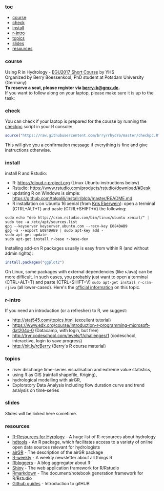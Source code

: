 ### toc
* [course](#course)
* [check](#check)
* [install](#install)
* [r-intro](#r-intro)
* [topics](#topics)
* [slides](#slides)
* [resources](#resources)

### course
Using R in Hydrology - [EGU2017 Short Course](http://meetingorganizer.copernicus.org/EGU2017/session/25731) by YHS  
Organized by Berry Boessenkool, PhD student at Potsdam University (Germany)  
__To reserve a seat, please register via berry-b@gmx.de.__  
If you want to follow along on your laptop, please make sure it is up to the task:


### check
You can check if your laptop is prepared for the course by running the
[checkpc](https://github.com/brry/rhydro/blob/master/checkpc.R) script in your R console:
```R
source("https://raw.githubusercontent.com/brry/rhydro/master/checkpc.R")
```
This will give you a confirmation message if everything is fine and give instructions otherwise.


### install
install R and Rstudio:

* R: https://cloud.r-project.org (Linux Ubuntu instructions below)
* Rstudio: https://www.rstudio.com/products/rstudio/download/#Desk
* updating R on Windows is simple: https://github.com/talgalili/installr/blob/master/README.md
* R installation on Ubuntu 16 xenial (from [Kris Eberwein](https://www.r-bloggers.com/how-to-install-r-on-linux-ubuntu-16-04-xenial-xerus)): open a terminal (CTRL+ALT+T) and paste (CTRL+SHIFT+V) the following:

```
sudo echo "deb http://cran.rstudio.com/bin/linux/ubuntu xenial/" | sudo tee -a /etc/apt/sources.list
gpg --keyserver keyserver.ubuntu.com --recv-key E084DAB9
gpg -a --export E084DAB9 | sudo apt-key add -
sudo apt-get update
sudo apt-get install r-base r-base-dev
```


Installing add-on R packages usually is easy from within R (and without admin rights):
```R
install.packages("ggplot2")
```
On Linux, some packages with external dependencies (like rJava) can be more difficult.
In such cases, you probably just want to open a terminal (CTRL+ALT+T) and paste (CTRL+SHIFT+V) `sudo apt-get install r-cran-rjava` (all lower-cased). 
Here's the [official information](https://cran.r-project.org/bin/linux/ubuntu/README.html#supported-packages) on this topic.


### r-intro
If you need an introduction (or a refresher) to R, we suggest:

* http://stat545.com/topics.html (excellent tutorial)
* https://www.edx.org/course/introduction-r-programming-microsoft-dat204x-0 (Datacamp, with login, but free)
* http://tryr.codeschool.com/levels/1/challenges/1 (codeschool, interactive, login to save progress)
* http://bit.ly/rcBerry (Berry's R course material)


### topics
* river discharge time-series visualisation and extreme value statistics, 
* using R as GIS (rainfall shapefile, Kriging), 
* hydrological modelling with airGR, 
* Exploratory Data Analysis including flow duration curve and trend analysis on time-series


### slides
Slides will be linked here sometime.


### resources
* [R-Resources for Hyrology](http://abouthydrology.blogspot.co.uk/2012/08/r-resources-for-hydrologists.html) - A huge list of R-resources about hydrology
* [hdtools](https://ropensci.github.io/hddtools/) - An R package, which facilitates access to a variety of online open data sources relevant for hydrologists
* [airGR](https://cran.r-project.org/web/packages/airGR/vignettes/airGR.html) - The description of the airGR package
* [R-weekly](https://rweekly.org/) - A weekly newsletter about all things R
* [Rbloggers](https://www.r-bloggers.com/) - A blog aggregator about R
* [Shiny](https://shiny.rstudio.com/) - The web application framework for R/Rstudio
* [Rmarkdown](http://rmarkdown.rstudio.com/) - The document/notebook generation framework for R/Rstudio
* [Github guides](https://guides.github.com/) - Introduction to gitHUB

